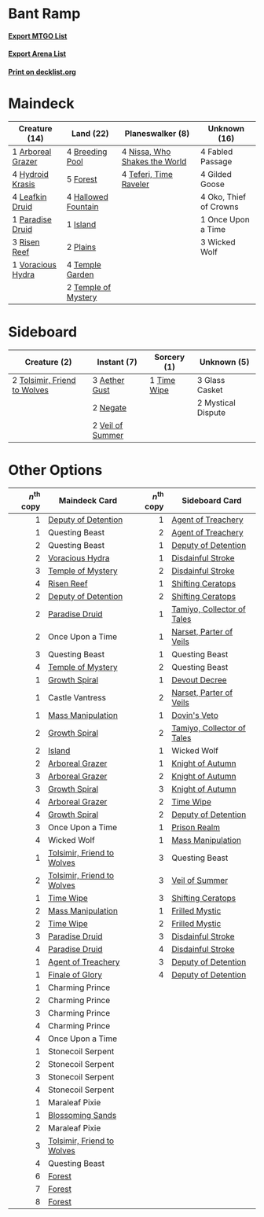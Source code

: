 # Bant Ramp

#### [Export MTGO List](../collection/Bant%20Ramp/Bant%20Ramp.txt)
#### [Export Arena List](../collection/Bant%20Ramp/Bant%20Ramp_arena.txt)
#### [Print on decklist.org](http://decklist.org/?deckmain=1%09Arboreal%20Grazer%0A4%09Breeding%20Pool%0A4%09Fabled%20Passage%0A5%09Forest%0A4%09Gilded%20Goose%0A4%09Hallowed%20Fountain%0A4%09Hydroid%20Krasis%0A1%09Island%0A4%09Leafkin%20Druid%0A4%09Nissa,%20Who%20Shakes%20the%20World%0A4%09Oko,%20Thief%20of%20Crowns%0A1%09Once%20Upon%20a%20Time%0A1%09Paradise%20Druid%0A2%09Plains%0A3%09Risen%20Reef%0A4%09Teferi,%20Time%20Raveler%0A4%09Temple%20Garden%0A2%09Temple%20of%20Mystery%0A1%09Voracious%20Hydra%0A3%09Wicked%20Wolf&deckside=3%09Aether%20Gust%0A3%09Glass%20Casket%0A2%09Mystical%20Dispute%0A2%09Negate%0A1%09Time%20Wipe%0A2%09Tolsimir,%20Friend%20to%20Wolves%0A2%09Veil%20of%20Summer)
# Maindeck

|                                       Creature (14)                                        |                                          Land (22)                                           |                                            Planeswalker (8)                                            |     Unknown (16)     |
|--------------------------------------------------------------------------------------------|----------------------------------------------------------------------------------------------|--------------------------------------------------------------------------------------------------------|----------------------|
|1 [Arboreal Grazer](http://gatherer.wizards.com/Pages/Card/Details.aspx?multiverseid=461076)|4 [Breeding Pool](http://gatherer.wizards.com/Pages/Card/Details.aspx?multiverseid=97088)     |4 [Nissa, Who Shakes the World](http://gatherer.wizards.com/Pages/Card/Details.aspx?multiverseid=461096)|4 Fabled Passage      |
|4 [Hydroid Krasis](http://gatherer.wizards.com/Pages/Card/Details.aspx?multiverseid=457327) |5 [Forest](http://gatherer.wizards.com/Pages/Card/Details.aspx?multiverseid=439860)           |4 [Teferi, Time Raveler](http://gatherer.wizards.com/Pages/Card/Details.aspx?multiverseid=461148)       |4 Gilded Goose        |
|4 [Leafkin Druid](http://gatherer.wizards.com/Pages/Card/Details.aspx?multiverseid=466932)  |4 [Hallowed Fountain](http://gatherer.wizards.com/Pages/Card/Details.aspx?multiverseid=97071) |                                                                                                        |4 Oko, Thief of Crowns|
|1 [Paradise Druid](http://gatherer.wizards.com/Pages/Card/Details.aspx?multiverseid=461098) |1 [Island](http://gatherer.wizards.com/Pages/Card/Details.aspx?multiverseid=439857)           |                                                                                                        |1 Once Upon a Time    |
|3 [Risen Reef](http://gatherer.wizards.com/Pages/Card/Details.aspx?multiverseid=466971)     |2 [Plains](http://gatherer.wizards.com/Pages/Card/Details.aspx?multiverseid=439856)           |                                                                                                        |3 Wicked Wolf         |
|1 [Voracious Hydra](http://gatherer.wizards.com/Pages/Card/Details.aspx?multiverseid=466954)|4 [Temple Garden](http://gatherer.wizards.com/Pages/Card/Details.aspx?multiverseid=405112)    |                                                                                                        |                      |
|                                                                                            |2 [Temple of Mystery](http://gatherer.wizards.com/Pages/Card/Details.aspx?multiverseid=373571)|                                                                                                        |                      |


# Sideboard

|                                             Creature (2)                                              |                                        Instant (7)                                        |                                     Sorcery (1)                                      |   Unknown (5)    |
|-------------------------------------------------------------------------------------------------------|-------------------------------------------------------------------------------------------|--------------------------------------------------------------------------------------|------------------|
|2 [Tolsimir, Friend to Wolves](http://gatherer.wizards.com/Pages/Card/Details.aspx?multiverseid=461151)|3 [Aether Gust](http://gatherer.wizards.com/Pages/Card/Details.aspx?multiverseid=466796)   |1 [Time Wipe](http://gatherer.wizards.com/Pages/Card/Details.aspx?multiverseid=461150)|3 Glass Casket    |
|                                                                                                       |2 [Negate](http://gatherer.wizards.com/Pages/Card/Details.aspx?multiverseid=423707)        |                                                                                      |2 Mystical Dispute|
|                                                                                                       |2 [Veil of Summer](http://gatherer.wizards.com/Pages/Card/Details.aspx?multiverseid=466952)|                                                                                      |                  |


# Other Options

|*n*<sup>th</sup> copy|                                            Maindeck Card                                            |*n*<sup>th</sup> copy|                                           Sideboard Card                                            |
|--------------------:|-----------------------------------------------------------------------------------------------------|--------------------:|-----------------------------------------------------------------------------------------------------|
|                    1|[Deputy of Detention](http://gatherer.wizards.com/Pages/Card/Details.aspx?multiverseid=457309)       |                    1|[Agent of Treachery](http://gatherer.wizards.com/Pages/Card/Details.aspx?multiverseid=466797)        |
|                    1|Questing Beast                                                                                       |                    2|[Agent of Treachery](http://gatherer.wizards.com/Pages/Card/Details.aspx?multiverseid=466797)        |
|                    2|Questing Beast                                                                                       |                    1|[Deputy of Detention](http://gatherer.wizards.com/Pages/Card/Details.aspx?multiverseid=457309)       |
|                    2|[Voracious Hydra](http://gatherer.wizards.com/Pages/Card/Details.aspx?multiverseid=466954)           |                    1|[Disdainful Stroke](http://gatherer.wizards.com/Pages/Card/Details.aspx?multiverseid=420705)         |
|                    3|[Temple of Mystery](http://gatherer.wizards.com/Pages/Card/Details.aspx?multiverseid=373571)         |                    2|[Disdainful Stroke](http://gatherer.wizards.com/Pages/Card/Details.aspx?multiverseid=420705)         |
|                    4|[Risen Reef](http://gatherer.wizards.com/Pages/Card/Details.aspx?multiverseid=466971)                |                    1|[Shifting Ceratops](http://gatherer.wizards.com/Pages/Card/Details.aspx?multiverseid=466948)         |
|                    2|[Deputy of Detention](http://gatherer.wizards.com/Pages/Card/Details.aspx?multiverseid=457309)       |                    2|[Shifting Ceratops](http://gatherer.wizards.com/Pages/Card/Details.aspx?multiverseid=466948)         |
|                    2|[Paradise Druid](http://gatherer.wizards.com/Pages/Card/Details.aspx?multiverseid=461098)            |                    1|[Tamiyo, Collector of Tales](http://gatherer.wizards.com/Pages/Card/Details.aspx?multiverseid=461147)|
|                    2|Once Upon a Time                                                                                     |                    1|[Narset, Parter of Veils](http://gatherer.wizards.com/Pages/Card/Details.aspx?multiverseid=460988)   |
|                    3|Questing Beast                                                                                       |                    1|Questing Beast                                                                                       |
|                    4|[Temple of Mystery](http://gatherer.wizards.com/Pages/Card/Details.aspx?multiverseid=373571)         |                    2|Questing Beast                                                                                       |
|                    1|[Growth Spiral](http://gatherer.wizards.com/Pages/Card/Details.aspx?multiverseid=457322)             |                    1|[Devout Decree](http://gatherer.wizards.com/Pages/Card/Details.aspx?multiverseid=466767)             |
|                    1|Castle Vantress                                                                                      |                    2|[Narset, Parter of Veils](http://gatherer.wizards.com/Pages/Card/Details.aspx?multiverseid=460988)   |
|                    1|[Mass Manipulation](http://gatherer.wizards.com/Pages/Card/Details.aspx?multiverseid=457186)         |                    1|[Dovin's Veto](http://gatherer.wizards.com/Pages/Card/Details.aspx?multiverseid=461120)              |
|                    2|[Growth Spiral](http://gatherer.wizards.com/Pages/Card/Details.aspx?multiverseid=457322)             |                    2|[Tamiyo, Collector of Tales](http://gatherer.wizards.com/Pages/Card/Details.aspx?multiverseid=461147)|
|                    2|[Island](http://gatherer.wizards.com/Pages/Card/Details.aspx?multiverseid=439857)                    |                    1|Wicked Wolf                                                                                          |
|                    2|[Arboreal Grazer](http://gatherer.wizards.com/Pages/Card/Details.aspx?multiverseid=461076)           |                    1|[Knight of Autumn](http://gatherer.wizards.com/Pages/Card/Details.aspx?multiverseid=452933)          |
|                    3|[Arboreal Grazer](http://gatherer.wizards.com/Pages/Card/Details.aspx?multiverseid=461076)           |                    2|[Knight of Autumn](http://gatherer.wizards.com/Pages/Card/Details.aspx?multiverseid=452933)          |
|                    3|[Growth Spiral](http://gatherer.wizards.com/Pages/Card/Details.aspx?multiverseid=457322)             |                    3|[Knight of Autumn](http://gatherer.wizards.com/Pages/Card/Details.aspx?multiverseid=452933)          |
|                    4|[Arboreal Grazer](http://gatherer.wizards.com/Pages/Card/Details.aspx?multiverseid=461076)           |                    2|[Time Wipe](http://gatherer.wizards.com/Pages/Card/Details.aspx?multiverseid=461150)                 |
|                    4|[Growth Spiral](http://gatherer.wizards.com/Pages/Card/Details.aspx?multiverseid=457322)             |                    2|[Deputy of Detention](http://gatherer.wizards.com/Pages/Card/Details.aspx?multiverseid=457309)       |
|                    3|Once Upon a Time                                                                                     |                    1|[Prison Realm](http://gatherer.wizards.com/Pages/Card/Details.aspx?multiverseid=460953)              |
|                    4|Wicked Wolf                                                                                          |                    1|[Mass Manipulation](http://gatherer.wizards.com/Pages/Card/Details.aspx?multiverseid=457186)         |
|                    1|[Tolsimir, Friend to Wolves](http://gatherer.wizards.com/Pages/Card/Details.aspx?multiverseid=461151)|                    3|Questing Beast                                                                                       |
|                    2|[Tolsimir, Friend to Wolves](http://gatherer.wizards.com/Pages/Card/Details.aspx?multiverseid=461151)|                    3|[Veil of Summer](http://gatherer.wizards.com/Pages/Card/Details.aspx?multiverseid=466952)            |
|                    1|[Time Wipe](http://gatherer.wizards.com/Pages/Card/Details.aspx?multiverseid=461150)                 |                    3|[Shifting Ceratops](http://gatherer.wizards.com/Pages/Card/Details.aspx?multiverseid=466948)         |
|                    2|[Mass Manipulation](http://gatherer.wizards.com/Pages/Card/Details.aspx?multiverseid=457186)         |                    1|[Frilled Mystic](http://gatherer.wizards.com/Pages/Card/Details.aspx?multiverseid=457318)            |
|                    2|[Time Wipe](http://gatherer.wizards.com/Pages/Card/Details.aspx?multiverseid=461150)                 |                    2|[Frilled Mystic](http://gatherer.wizards.com/Pages/Card/Details.aspx?multiverseid=457318)            |
|                    3|[Paradise Druid](http://gatherer.wizards.com/Pages/Card/Details.aspx?multiverseid=461098)            |                    3|[Disdainful Stroke](http://gatherer.wizards.com/Pages/Card/Details.aspx?multiverseid=420705)         |
|                    4|[Paradise Druid](http://gatherer.wizards.com/Pages/Card/Details.aspx?multiverseid=461098)            |                    4|[Disdainful Stroke](http://gatherer.wizards.com/Pages/Card/Details.aspx?multiverseid=420705)         |
|                    1|[Agent of Treachery](http://gatherer.wizards.com/Pages/Card/Details.aspx?multiverseid=466797)        |                    3|[Deputy of Detention](http://gatherer.wizards.com/Pages/Card/Details.aspx?multiverseid=457309)       |
|                    1|[Finale of Glory](http://gatherer.wizards.com/Pages/Card/Details.aspx?multiverseid=460939)           |                    4|[Deputy of Detention](http://gatherer.wizards.com/Pages/Card/Details.aspx?multiverseid=457309)       |
|                    1|Charming Prince                                                                                      |                     |                                                                                                     |
|                    2|Charming Prince                                                                                      |                     |                                                                                                     |
|                    3|Charming Prince                                                                                      |                     |                                                                                                     |
|                    4|Charming Prince                                                                                      |                     |                                                                                                     |
|                    4|Once Upon a Time                                                                                     |                     |                                                                                                     |
|                    1|Stonecoil Serpent                                                                                    |                     |                                                                                                     |
|                    2|Stonecoil Serpent                                                                                    |                     |                                                                                                     |
|                    3|Stonecoil Serpent                                                                                    |                     |                                                                                                     |
|                    4|Stonecoil Serpent                                                                                    |                     |                                                                                                     |
|                    1|Maraleaf Pixie                                                                                       |                     |                                                                                                     |
|                    1|[Blossoming Sands](http://gatherer.wizards.com/Pages/Card/Details.aspx?multiverseid=433169)          |                     |                                                                                                     |
|                    2|Maraleaf Pixie                                                                                       |                     |                                                                                                     |
|                    3|[Tolsimir, Friend to Wolves](http://gatherer.wizards.com/Pages/Card/Details.aspx?multiverseid=461151)|                     |                                                                                                     |
|                    4|Questing Beast                                                                                       |                     |                                                                                                     |
|                    6|[Forest](http://gatherer.wizards.com/Pages/Card/Details.aspx?multiverseid=439860)                    |                     |                                                                                                     |
|                    7|[Forest](http://gatherer.wizards.com/Pages/Card/Details.aspx?multiverseid=439860)                    |                     |                                                                                                     |
|                    8|[Forest](http://gatherer.wizards.com/Pages/Card/Details.aspx?multiverseid=439860)                    |                     |                                                                                                     |


